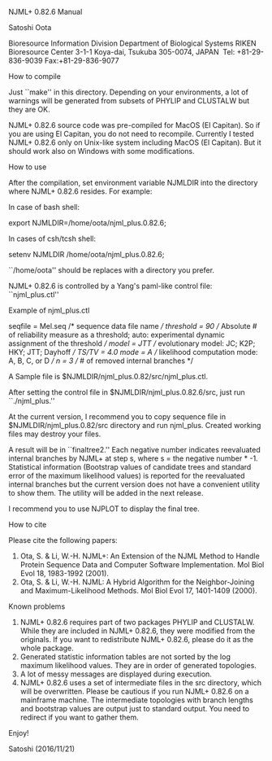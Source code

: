 NJML+ 0.82.6  Manual

Satoshi Oota

Bioresource Information Division
Department of Biological Systems
RIKEN Bioresource Center
3-1-1 Koya-dai, Tsukuba 305-0074, JAPAN 
Tel: +81-29-836-9039
Fax:+81-29-836-9077

How to compile

Just ``make'' in this directory. Depending on your environments, a lot of warnings will be generated
from subsets of PHYLIP and CLUSTALW but they are OK.

NJML+ 0.82.6 source code was pre-compiled for MacOS (El Capitan). So if you are using El Capitan, you do not need to recompile. Currently I tested NJML+ 0.82.6 only on Unix-like system including MacOS (El Capitan). But it should work also on Windows with some modifications.

How to use

After the compilation, set environment variable NJMLDIR into the directory where NJML+ 0.82.6 resides. For example:

In case of bash shell:

export NJMLDIR=/home/oota/njml_plus.0.82.6;

In cases of csh/tcsh shell:

setenv NJMLDIR /home/oota/njml_plus.0.82.6;

``/home/oota'' should be replaces with a directory you prefer.

NJML+ 0.82.6 is controlled by a Yang's paml-like control file:
``njml_plus.ctl''

Example of njml_plus.ctl

seqfile = Mel.seq /* sequence data file name */
threshold = 90    /* Absolute # of reliability measure as a threshold; auto: experimental dynamic assignment of the threshold */
model = JTT   /* evolutionary model: JC; K2P; HKY; JTT; Dayhoff */
TS/TV = 4.0
mode = A     /* likelihood computation mode: A, B, C, or D */
n = 3     /* # of removed internal branches */


A Sample file is $NJMLDIR/njml_plus.0.82/src/njml_plus.ctl.

After setting the control file in $NJMLDIR/njml_plus.0.82.6/src, just
run ``./njml_plus.''

At the current version, I recommend you to copy sequence file in $NJMLDIR/njml_plus.0.82/src directory and run njml_plus. Created working files may destroy your files.

A result will be in ``finaltree2.'' Each negative number indicates reevaluated internal branches by NJML+ at step s, where s = the negative number * -1. Statistical information (Bootstrap values of candidate trees and standard error of the maximum likelihood values) is reported for the reevaluated internal branches but the current version does not have a convenient utility to show them. The utility will be added in the next release.

I recommend you to use NJPLOT to display the final tree.

How to cite

Please cite the following papers:

1. Ota, S. & Li, W.-H. NJML+: An Extension of the NJML Method to Handle Protein Sequence Data and Computer Software Implementation. Mol Biol Evol 18, 1983-1992 (2001).
2. Ota, S. & Li, W.-H. NJML: A Hybrid Algorithm for the Neighbor-Joining and Maximum-Likelihood Methods. Mol Biol Evol 17, 1401-1409 (2000).


Known problems

1.	NJML+ 0.82.6 requires part of two packages PHYLIP and CLUSTALW. While they are included in NJML+ 0.82.6, they were modified from the originals. If you want to redistribute NJML+ 0.82.6, please do it as the whole package.
2.	Generated statistic information tables are not sorted by the log maximum likelihood values. They are in order of generated topologies.
3.	A lot of messy messages are displayed during execution.
4.	NJML+ 0.82.6 uses a set of intermediate files in the src directory, which will be overwritten. Please be cautious if you run NJML+ 0.82.6 on a mainframe machine. The intermediate topologies with branch lengths and bootstrap values are output just to standard output. You need to redirect if you want to gather them.



Enjoy!



Satoshi (2016/11/21)

